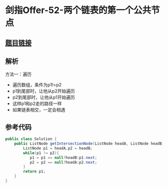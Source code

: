 # 剑指Offer-52-两个链表的第一个公共节点

## [题目链接](https://leetcode-cn.com/problems/liang-ge-lian-biao-de-di-yi-ge-gong-gong-jie-dian-lcof/)

## 解析

方法一：遍历
- 遍历数组，条件为p1!=p2
- p1到尾部时，让他从p2开始遍历
- p2到尾部时，让他从p1开始遍历
- 这样p1和p2走的路径一样
- 如果链表相交，一定会相遇


## 参考代码
```Java
public class Solution {
    public ListNode getIntersectionNode(ListNode headA, ListNode headB) {
        ListNode p1 = headA,p2 = headB;
        while(p1 != p2){
           p1 = p1 == null?headB:p1.next;
           p2 = p2 == null?headA:p2.next;
        }
        return p1;
    }
}
```